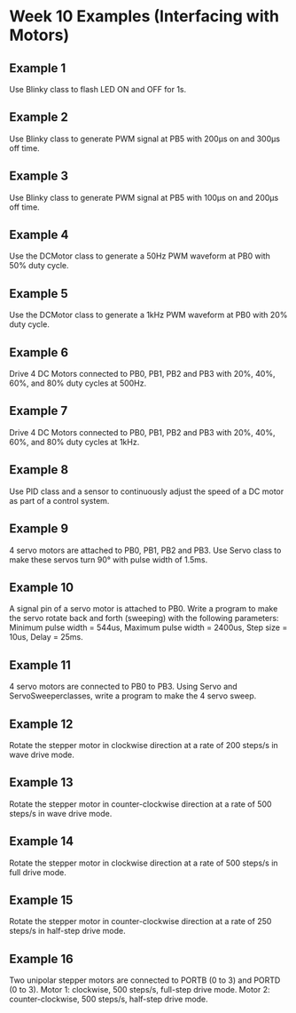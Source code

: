 # Week 10 Examples (Interfacing with Motors)

## Example 1

Use Blinky class to flash LED ON and OFF for 1s.

## Example 2

Use Blinky class to generate PWM signal at PB5 with 200µs on and 300µs off time.

## Example 3

Use Blinky class to generate PWM signal at PB5 with 100µs on and 200µs off time.

## Example 4

Use the DCMotor class to generate a 50Hz PWM waveform at PB0 with 50% duty cycle.

## Example 5

Use the DCMotor class to generate a 1kHz PWM waveform at PB0 with 20% duty cycle.

## Example 6

Drive 4 DC Motors connected to PB0, PB1, PB2 and PB3 with 20%, 40%, 60%, and 80% duty cycles at 500Hz.

## Example 7

Drive 4 DC Motors connected to PB0, PB1, PB2 and PB3 with 20%, 40%, 60%, and 80% duty cycles at 1kHz.

## Example 8

Use PID class and a sensor to continuously adjust the speed of a DC motor as part of a control system. 

## Example 9

4 servo motors are attached to PB0, PB1, PB2 and PB3. Use Servo class to make these servos turn 90° with pulse width of 1.5ms.

## Example 10

A signal pin of a servo motor is attached to PB0. Write a program to make the servo rotate back and forth (sweeping) with the following parameters: Minimum pulse width = 544us, Maximum pulse width = 2400us, Step size = 10us, Delay = 25ms.

## Example 11

4 servo motors are connected to PB0 to PB3. Using Servo and ServoSweeperclasses, write a program to make the 4 servo sweep.

## Example 12

Rotate the stepper motor  in clockwise direction at a rate of 200 steps/s in wave drive mode.

## Example 13

Rotate the stepper motor  in counter-clockwise direction at a rate of 500 steps/s in wave drive mode.

## Example 14

Rotate the stepper motor  in clockwise direction at a rate of 500 steps/s in full drive mode.

## Example 15

Rotate the stepper motor  in counter-clockwise direction at a rate of 250 steps/s in half-step drive mode.

## Example 16

Two unipolar stepper motors are connected to PORTB (0 to 3) and PORTD (0 to 3). Motor 1: clockwise, 500 steps/s, full-step drive mode. Motor 2: counter-clockwise, 500 steps/s, half-step drive mode. 